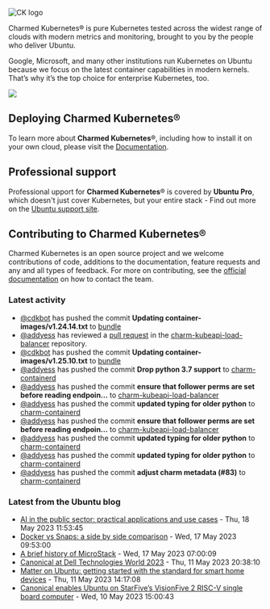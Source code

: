 ![CK logo](https://assets.ubuntu.com/v1/451d4cf4-Charmed+Kubernetes_RGB_onWhite_2022.svg)

Charmed Kubernetes® is pure Kubernetes tested across the widest range of clouds with modern metrics and monitoring, brought to you by the people who deliver Ubuntu.

Google, Microsoft, and many other institutions run Kubernetes on Ubuntu because we focus on the latest container capabilities in modern kernels. That’s why it’s the top choice for enterprise Kubernetes, too.

![](https://assets.ubuntu.com/v1/843c77b6-juju-at-a-glace.svg)

## Deploying Charmed Kubernetes®

To learn more about **Charmed Kubernetes**®, including how to install it on your own cloud, please visit the [Documentation][docs].

## Professional support

Professional upport for **Charmed Kubernetes**® is covered by **Ubuntu Pro**, which doesn't just cover Kubernetes, but your entire stack - Find out more on the [Ubuntu support site](https://ubuntu.com/support).

## Contributing to Charmed Kubernetes®

Charmed Kubernetes is an open source project and we welcome contributions of code, additions to the documentation, feature requests and any and all types of feedback. For more on contributing, see the [official documentation][get-in-touch] on how to contact the team.

<!-- LINKS -->
[docs]: https://ubuntu.com/kubernetes/docs
[get-in-touch]: https://ubuntu.com/kubernetes/docs/get-in-touch

### Latest activity

<!-- activity starts -->
 - [@cdkbot](https://github.com/cdkbot) has pushed the commit **Updating container-images/v1.24.14.txt** to [bundle](https://github.com/charmed-kubernetes/bundle)
 - [@addyess](https://github.com/addyess) has reviewed a [pull request](https://github.com/charmed-kubernetes/charm-kubeapi-load-balancer/pull/21) in the [charm-kubeapi-load-balancer](https://github.com/charmed-kubernetes/charm-kubeapi-load-balancer) repository.
 - [@cdkbot](https://github.com/cdkbot) has pushed the commit **Updating container-images/v1.25.10.txt** to [bundle](https://github.com/charmed-kubernetes/bundle)
 - [@addyess](https://github.com/addyess) has pushed the commit **Drop python 3.7 support** to [charm-containerd](https://github.com/charmed-kubernetes/charm-containerd)
 - [@addyess](https://github.com/addyess) has pushed the commit **ensure that follower perms are set before reading endpoin...** to [charm-kubeapi-load-balancer](https://github.com/charmed-kubernetes/charm-kubeapi-load-balancer)
 - [@addyess](https://github.com/addyess) has pushed the commit **updated typing for older python** to [charm-containerd](https://github.com/charmed-kubernetes/charm-containerd)
 - [@addyess](https://github.com/addyess) has pushed the commit **ensure that follower perms are set before reading endpoin...** to [charm-kubeapi-load-balancer](https://github.com/charmed-kubernetes/charm-kubeapi-load-balancer)
 - [@addyess](https://github.com/addyess) has pushed the commit **updated typing for older python** to [charm-containerd](https://github.com/charmed-kubernetes/charm-containerd)
 - [@addyess](https://github.com/addyess) has pushed the commit **updated typing for older python** to [charm-containerd](https://github.com/charmed-kubernetes/charm-containerd)
 - [@addyess](https://github.com/addyess) has pushed the commit **adjust charm metadata (#83)** to [charm-containerd](https://github.com/charmed-kubernetes/charm-containerd)
<!-- activity ends -->

<!-- roadmap starts -->

<!-- roadmap ends -->

### Latest from the Ubuntu blog

<!-- blog starts -->
* [AI in the public sector: practical applications and use cases](https://ubuntu.com//blog/public-sector-ai) - Thu, 18 May 2023 11:53:45 
* [Docker vs Snaps: a side by side comparison](https://ubuntu.com//blog/docker-vs-snaps-a-side-by-side-comparison) - Wed, 17 May 2023 09:53:00 
* [A brief history of MicroStack](https://ubuntu.com//blog/k8s-native-microstack) - Wed, 17 May 2023 07:00:09 
* [Canonical at Dell Technologies World 2023](https://ubuntu.com//blog/canonical-at-dell-technologies-world-2023) - Thu, 11 May 2023 20:38:10 
* [Matter on Ubuntu: getting started with the standard for smart home devices](https://ubuntu.com//blog/matter-on-ubuntu-getting-started) - Thu, 11 May 2023 14:17:08 
* [Canonical enables Ubuntu on StarFive’s VisionFive 2 RISC-V single board computer](https://ubuntu.com//blog/canonical-enables-ubuntu-on-starfive-visionfive2-risc-v-board) - Wed, 10 May 2023 15:00:43 
<!-- blog ends -->
